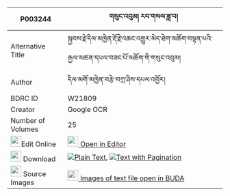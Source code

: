 |P003244|གསུང་འབུམ། རབ་གསལ་ཟླ་བ། 
| --- | --- 
|Alternative Title |སྐྱབས་རྗེ་དིལ་མཁྱེན་རྡོ་རྗེ་འཆང་འགྱུར་མེད་ཐེག་མཆོག་བསྟན་པའི་རྒྱལ་མཚན་དཔལ་བཟང་པོ་མཆོག་གི་གསུང་འབུམ།
|Author| དིལ་མགོ་མཁྱེན་བརྩེ་བཀྲ་ཤིས་དཔལ་འབྱོར།
|BDRC ID | W21809
|Creator | Google OCR
|Number of Volumes| 25
|<img width="25" src="https://img.icons8.com/color/25/000000/edit-property.png">Edit Online| [<img width="25" src="https://avatars.githubusercontent.com/u/45091458?s=200&v=4"> Open in Editor](http://editor.openpecha.org/P003244)
|<img width="25" src="https://img.icons8.com/fluent/48/000000/download-2.png"/>  Download | [![](https://img.icons8.com/color/20/000000/txt.png)Plain Text](https://github.com/Openpecha/P003244/releases/download/v1/sungbum_rabsal_dawa_plain_P003244.zip), [![](https://img.icons8.com/color/20/000000/txt.png)Text with Pagination](https://github.com/Openpecha/P003244/releases/download/v1/sungbum_rabsal_dawa_pages_P003244.zip)
|<img width="25" src="https://img.icons8.com/plasticine/100/000000/pictures-folder.png"/>  Source Images | [<img width="25" src="https://library.bdrc.io/icons/BUDA-small.svg"> Images of text file open in BUDA](https://library.bdrc.io/show/bdr:W21809)